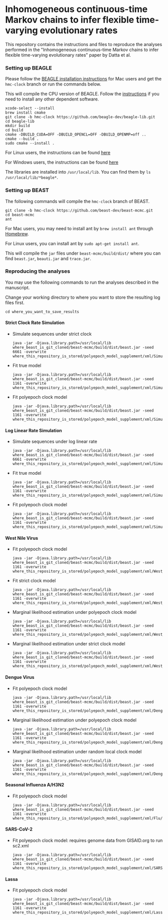 # Inhomogeneous continuous-time Markov chains to infer flexible time-varying evolutionary rates

This repository contains the instructions and files to reproduce the analyses performed 
in the "Inhomogeneous continuous-time Markov chains to infer flexible time-varying 
evolutionary rates" paper by Datta et al. 

### Setting up BEAGLE
Please follow the [BEAGLE installation instructions](https://github.com/beagle-dev/beagle-lib/wiki/MacInstallInstructions)
for Mac users and get the `hmc-clock` branch or run the commands below.

This will compile the CPU version of BEAGLE.
Follow the [instructions](https://github.com/beagle-dev/beagle-lib/wiki/MacInstallInstructions) if you need to install any other dependent software.

```
xcode-select --install
brew install cmake
git clone -b hmc-clock https://github.com/beagle-dev/beagle-lib.git
cd beagle-lib
mkdir build
cd build
cmake -DBUILD_CUDA=OFF -DBUILD_OPENCL=OFF -DBUILD_OPENMP=off ..
cmake --build .
sudo cmake --install .
```

For Linux users, the instructions can be found [here](https://github.com/beagle-dev/beagle-lib/wiki/LinuxInstallInstructions)

For Windows users, the instructions can be found [here](https://github.com/beagle-dev/beagle-lib/wiki/WindowsInstallInstructions)


The libraries are installed into `/usr/local/lib`.
You can find them by `ls /usr/local/lib/*beagle*`.


### Setting up BEAST

The following commands will compile the `hmc-clock` branch of BEAST.

```
git clone -b hmc-clock https://github.com/beast-dev/beast-mcmc.git
cd beast-mcmc
ant
```

For Mac users, you may need to install ant by `brew install ant` through [Homebrew](https://brew.sh/).

For Linux users, you can install ant by `sudo apt-get install ant`.

This will compile the `jar` files under `beast-mcmc/build/dist/` where you can find `beast.jar`, `beauti.jar` and `trace.jar`.

### Reproducing the analyses

You may use the following commands to run the analyses described in the manuscript.

Change your working directory to where you want to store the resulting log files first.

```
cd where_you_want_to_save_results
```

#### Strict Clock Rate Simulation

* Simulate sequences under strict clock
	

	```
	java -jar -Djava.library.path=/usr/local/lib where_beast_is_git_cloned/beast-mcmc/build/dist/beast.jar -seed 6661 -overwrite where_this_repository_is_stored/polyepoch_model_supplement/xml/Simulation_Study/Constant_Rate/Constant_Rate_Simulation.xml
	```
	
	
	

* Fit true model


	```
	java -jar -Djava.library.path=/usr/local/lib where_beast_is_git_cloned/beast-mcmc/build/dist/beast.jar -seed 1161 -overwrite where_this_repository_is_stored/polyepoch_model_supplement/xml/Simulation_Study/Constant_Rate/Constant_Rate_True_Model.xml
	```
	
* Fit polyepoch clock model

	```
	java -jar -Djava.library.path=/usr/local/lib where_beast_is_git_cloned/beast-mcmc/build/dist/beast.jar -seed 1161 -overwrite where_this_repository_is_stored/polyepoch_model_supplement/xml/Simulation_Study/Constant_Rate/Constant_Rate_Polyepoch_Clock.xml
	```	
	

#### Log Linear Rate Simulation

* Simulate sequences under log linear rate
	

	```
	java -jar -Djava.library.path=/usr/local/lib where_beast_is_git_cloned/beast-mcmc/build/dist/beast.jar -seed 6661 -overwrite where_this_repository_is_stored/polyepoch_model_supplement/xml/Simulation_Study/Log_Linear_Rate/Log_Linear_Rate_Simulation.xml
	```
	

* Fit true model


	```
	java -jar -Djava.library.path=/usr/local/lib where_beast_is_git_cloned/beast-mcmc/build/dist/beast.jar -seed 1161 -overwrite where_this_repository_is_stored/polyepoch_model_supplement/xml/Simulation_Study/Log_Linear_Rate/Log_Linear_Rate_True_Model.xml
	```
	
* Fit polyepoch clock model

	```
	java -jar -Djava.library.path=/usr/local/lib where_beast_is_git_cloned/beast-mcmc/build/dist/beast.jar -seed 1161 -overwrite where_this_repository_is_stored/polyepoch_model_supplement/xml/Simulation_Study/Log_Linear_Rate/Log_Linear_Rate_Polyepoch_Clock.xml
	```	
	



#### West Nile Virus


* Fit polyepoch clock model
	

	```
	java -jar -Djava.library.path=/usr/local/lib where_beast_is_git_cloned/beast-mcmc/build/dist/beast.jar -seed 1161 -overwrite where_this_repository_is_stored/polyepoch_model_supplement/xml/West_Nile_Virus/wnv_pcm.xml
	```
	

* Fit strict clock model


	```
	java -jar -Djava.library.path=/usr/local/lib where_beast_is_git_cloned/beast-mcmc/build/dist/beast.jar -seed 1161 -overwrite where_this_repository_is_stored/polyepoch_model_supplement/xml/West_Nile_Virus/wnv_scr.xml
	```
	
* Marginal likelihood estimation under polyepoch clock model

	```
	java -jar -Djava.library.path=/usr/local/lib where_beast_is_git_cloned/beast-mcmc/build/dist/beast.jar -seed 1161 -overwrite where_this_repository_is_stored/polyepoch_model_supplement/xml/West_Nile_Virus/wnv_pcm_mar_lik.xml
	```	


* Marginal likelihood estimation under strict clock model

	```
	java -jar -Djava.library.path=/usr/local/lib where_beast_is_git_cloned/beast-mcmc/build/dist/beast.jar -seed 1161 -overwrite where_this_repository_is_stored/polyepoch_model_supplement/xml/West_Nile_Virus/wnv_scr_mar_lik.xml
	```	
	


#### Dengue Virus


* Fit polyepoch clock model


	```
	java -jar -Djava.library.path=/usr/local/lib where_beast_is_git_cloned/beast-mcmc/build/dist/beast.jar -seed 1161 -overwrite where_this_repository_is_stored/polyepoch_model_supplement/xml/Dengue/dengue_pcm.xml
	```
	
* Marginal likelihood estimation under polyepoch clock model

	```
	java -jar -Djava.library.path=/usr/local/lib where_beast_is_git_cloned/beast-mcmc/build/dist/beast.jar -seed 1161 -overwrite where_this_repository_is_stored/polyepoch_model_supplement/xml/Dengue/dnv_pcm_mar_lik.xml
	```

* Marginal likelihood estimation under random local clock model

	```
	java -jar -Djava.library.path=/usr/local/lib where_beast_is_git_cloned/beast-mcmc/build/dist/beast.jar -seed 1161 -overwrite where_this_repository_is_stored/polyepoch_model_supplement/xml/Dengue/dengue_rlc_mar_lik.xml
	```
	
#### Seasonal Influenza A/H3N2

* Fit polyepoch clock model


	```
	java -jar -Djava.library.path=/usr/local/lib where_beast_is_git_cloned/beast-mcmc/build/dist/beast.jar -seed 1161 -overwrite where_this_repository_is_stored/polyepoch_model_supplement/xml/Flu/flu.xml
	```
	
#### SARS-CoV-2

* Fit polyepoch clock model: requires genome data from GISAID.org to run sc2.xml

	```
	java -jar -Djava.library.path=/usr/local/lib where_beast_is_git_cloned/beast-mcmc/build/dist/beast.jar -seed 1161 -overwrite where_this_repository_is_stored/polyepoch_model_supplement/xml/SARS_CoV_2/sc2.xml
	```
	
#### Lassa

* Fit polyepoch clock model


	```
	java -jar -Djava.library.path=/usr/local/lib where_beast_is_git_cloned/beast-mcmc/build/dist/beast.jar -seed 1161 -overwrite where_this_repository_is_stored/polyepoch_model_supplement/xml/Lassa/lassa.xml
	```

